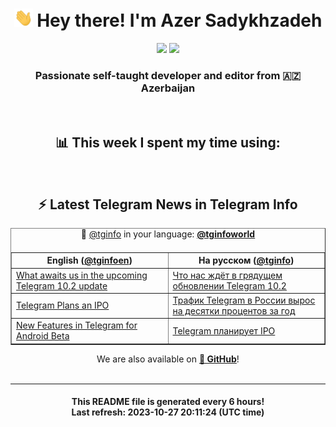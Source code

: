 <div align="center">
	<div>
		<h1>
      <img src="./assets/hi.gif" width="30px"> Hey there! I'm Azer Sadykhzadeh
    </h1>
    <img height="18" src="https://komarev.com/ghpvc/?username=sadykhzadeh&label=Views&color=2081c1&style=flat-square" />
		<a href="https://wakatime.com/Azer"> <img height="18" src="https://wakatime.com/badge/user/f80ae27a-c328-426f-a381-bc84136e2dd6.svg" /> </a>
    <h3>
      Passionate self-taught developer and editor from 🇦🇿 Azerbaijan
    </h3>
  </div>
  <br>

<h2>📊 This week I spent my time using:</h2>

<!--START_SECTION:waka-->
<!--END_SECTION:waka-->

<br>

<h2>⚡️ Latest Telegram News in Telegram Info</h2>
  <table border>
		<tr>
			<th width="50%">English (<a href="https://t.me/tginfoen">@tginfoen</a>)</th>
			<th>На русском (<a href="https://t.me/tginfo">@tginfo</a>)</th>
		</tr>
		<caption>🚩 <a href="https://t.me/tginfo">@tginfo</a> in your language: <a href="https://t.me/tginfoworld"><b>@tginfoworld</b></a><caption/>
  <tr><td><a href="https://t.me/tginfoen/1759">What awaits us in the upcoming Telegram 10.2 update</a></td>
    <td><a href="https://t.me/tginfo/3808">Что нас ждёт в грядущем обновлении Telegram 10.2</a></td></tr><tr><td><a href="https://t.me/tginfoen/1758">Telegram Plans an IPO</a></td>
    <td><a href="https://t.me/tginfo/3807">Трафик Telegram в России вырос на десятки процентов за год</a></td></tr><tr><td><a href="https://t.me/tginfoen/1757">New Features in Telegram for Android Beta</a></td>
    <td><a href="https://t.me/tginfo/3806">Telegram планирует IPO</a></td></tr>
</table>
We are also available on <a href="https://github.com/tginfo"><b>🐙 GitHub</b></a>!
</div>

<br>
<hr>
<h4 align="center">This README file is generated <b>every 6 hours</b>!</br>Last refresh: <b>2023-10-27 20:11:24 (UTC time)</b></h4>
